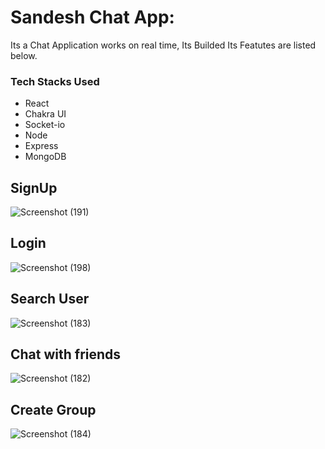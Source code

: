 # Sandesh Chat App:
 Its a Chat Application works on real time, Its Builded Its Featutes are listed below.
 <h3>Tech Stacks Used</h3>
 <ul>
   <li>React</li>
  <li>Chakra UI</li>
  <li>Socket-io</li>
  <li>Node</li>
  <li>Express</li>
  <li>MongoDB</li>
 </ul>

## SignUp
![Screenshot (191)](https://user-images.githubusercontent.com/96060638/210250110-44767400-9ccb-4e5f-aa8a-762e1c7e35af.png)
## Login
![Screenshot (198)](https://user-images.githubusercontent.com/96060638/210250137-c41f95a1-c28c-4fb6-9035-936db6e97985.png)
## Search User
![Screenshot (183)](https://user-images.githubusercontent.com/96060638/210250176-28a35fc6-5922-4450-a658-179f9e63b7c7.png)
## Chat with friends
![Screenshot (182)](https://user-images.githubusercontent.com/96060638/210250212-08923924-6b3f-45a6-ae67-daae01797fa1.png)
## Create Group
![Screenshot (184)](https://user-images.githubusercontent.com/96060638/210250246-99eca4da-4f28-4714-9712-3a7431985b9d.png)
